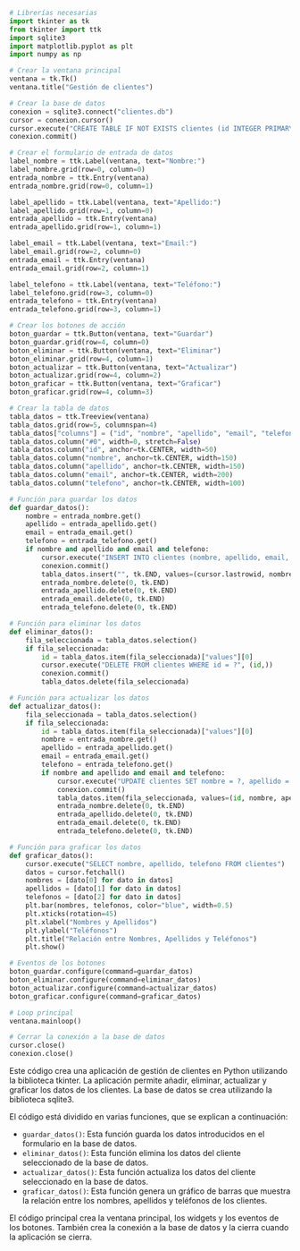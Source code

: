 ```python
# Librerías necesarias
import tkinter as tk
from tkinter import ttk
import sqlite3
import matplotlib.pyplot as plt
import numpy as np

# Crear la ventana principal
ventana = tk.Tk()
ventana.title("Gestión de clientes")

# Crear la base de datos
conexion = sqlite3.connect("clientes.db")
cursor = conexion.cursor()
cursor.execute("CREATE TABLE IF NOT EXISTS clientes (id INTEGER PRIMARY KEY, nombre TEXT, apellido TEXT, email TEXT, telefono TEXT)")
conexion.commit()

# Crear el formulario de entrada de datos
label_nombre = ttk.Label(ventana, text="Nombre:")
label_nombre.grid(row=0, column=0)
entrada_nombre = ttk.Entry(ventana)
entrada_nombre.grid(row=0, column=1)

label_apellido = ttk.Label(ventana, text="Apellido:")
label_apellido.grid(row=1, column=0)
entrada_apellido = ttk.Entry(ventana)
entrada_apellido.grid(row=1, column=1)

label_email = ttk.Label(ventana, text="Email:")
label_email.grid(row=2, column=0)
entrada_email = ttk.Entry(ventana)
entrada_email.grid(row=2, column=1)

label_telefono = ttk.Label(ventana, text="Teléfono:")
label_telefono.grid(row=3, column=0)
entrada_telefono = ttk.Entry(ventana)
entrada_telefono.grid(row=3, column=1)

# Crear los botones de acción
boton_guardar = ttk.Button(ventana, text="Guardar")
boton_guardar.grid(row=4, column=0)
boton_eliminar = ttk.Button(ventana, text="Eliminar")
boton_eliminar.grid(row=4, column=1)
boton_actualizar = ttk.Button(ventana, text="Actualizar")
boton_actualizar.grid(row=4, column=2)
boton_graficar = ttk.Button(ventana, text="Graficar")
boton_graficar.grid(row=4, column=3)

# Crear la tabla de datos
tabla_datos = ttk.Treeview(ventana)
tabla_datos.grid(row=5, columnspan=4)
tabla_datos["columns"] = ("id", "nombre", "apellido", "email", "telefono")
tabla_datos.column("#0", width=0, stretch=False)
tabla_datos.column("id", anchor=tk.CENTER, width=50)
tabla_datos.column("nombre", anchor=tk.CENTER, width=150)
tabla_datos.column("apellido", anchor=tk.CENTER, width=150)
tabla_datos.column("email", anchor=tk.CENTER, width=200)
tabla_datos.column("telefono", anchor=tk.CENTER, width=100)

# Función para guardar los datos
def guardar_datos():
    nombre = entrada_nombre.get()
    apellido = entrada_apellido.get()
    email = entrada_email.get()
    telefono = entrada_telefono.get()
    if nombre and apellido and email and telefono:
        cursor.execute("INSERT INTO clientes (nombre, apellido, email, telefono) VALUES (?, ?, ?, ?)", (nombre, apellido, email, telefono))
        conexion.commit()
        tabla_datos.insert("", tk.END, values=(cursor.lastrowid, nombre, apellido, email, telefono))
        entrada_nombre.delete(0, tk.END)
        entrada_apellido.delete(0, tk.END)
        entrada_email.delete(0, tk.END)
        entrada_telefono.delete(0, tk.END)

# Función para eliminar los datos
def eliminar_datos():
    fila_seleccionada = tabla_datos.selection()
    if fila_seleccionada:
        id = tabla_datos.item(fila_seleccionada)["values"][0]
        cursor.execute("DELETE FROM clientes WHERE id = ?", (id,))
        conexion.commit()
        tabla_datos.delete(fila_seleccionada)

# Función para actualizar los datos
def actualizar_datos():
    fila_seleccionada = tabla_datos.selection()
    if fila_seleccionada:
        id = tabla_datos.item(fila_seleccionada)["values"][0]
        nombre = entrada_nombre.get()
        apellido = entrada_apellido.get()
        email = entrada_email.get()
        telefono = entrada_telefono.get()
        if nombre and apellido and email and telefono:
            cursor.execute("UPDATE clientes SET nombre = ?, apellido = ?, email = ?, telefono = ? WHERE id = ?", (nombre, apellido, email, telefono, id))
            conexion.commit()
            tabla_datos.item(fila_seleccionada, values=(id, nombre, apellido, email, telefono))
            entrada_nombre.delete(0, tk.END)
            entrada_apellido.delete(0, tk.END)
            entrada_email.delete(0, tk.END)
            entrada_telefono.delete(0, tk.END)

# Función para graficar los datos
def graficar_datos():
    cursor.execute("SELECT nombre, apellido, telefono FROM clientes")
    datos = cursor.fetchall()
    nombres = [dato[0] for dato in datos]
    apellidos = [dato[1] for dato in datos]
    telefonos = [dato[2] for dato in datos]
    plt.bar(nombres, telefonos, color="blue", width=0.5)
    plt.xticks(rotation=45)
    plt.xlabel("Nombres y Apellidos")
    plt.ylabel("Teléfonos")
    plt.title("Relación entre Nombres, Apellidos y Teléfonos")
    plt.show()

# Eventos de los botones
boton_guardar.configure(command=guardar_datos)
boton_eliminar.configure(command=eliminar_datos)
boton_actualizar.configure(command=actualizar_datos)
boton_graficar.configure(command=graficar_datos)

# Loop principal
ventana.mainloop()

# Cerrar la conexión a la base de datos
cursor.close()
conexion.close()
```

Este código crea una aplicación de gestión de clientes en Python utilizando la biblioteca tkinter. La aplicación permite añadir, eliminar, actualizar y graficar los datos de los clientes. La base de datos se crea utilizando la biblioteca sqlite3.

El código está dividido en varias funciones, que se explican a continuación:

* `guardar_datos()`: Esta función guarda los datos introducidos en el formulario en la base de datos.
* `eliminar_datos()`: Esta función elimina los datos del cliente seleccionado de la base de datos.
* `actualizar_datos()`: Esta función actualiza los datos del cliente seleccionado en la base de datos.
* `graficar_datos()`: Esta función genera un gráfico de barras que muestra la relación entre los nombres, apellidos y teléfonos de los clientes.

El código principal crea la ventana principal, los widgets y los eventos de los botones. También crea la conexión a la base de datos y la cierra cuando la aplicación se cierra.